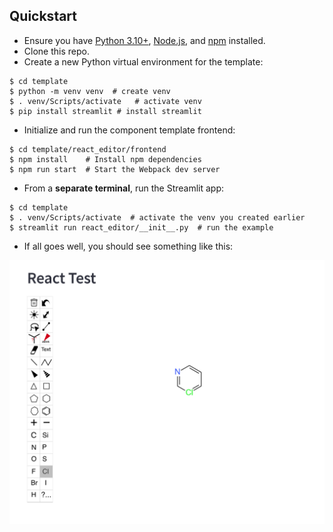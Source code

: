 ## Quickstart

* Ensure you have [Python 3.10+](https://www.python.org/downloads/), [Node.js](https://nodejs.org), and [npm](https://docs.npmjs.com/downloading-and-installing-node-js-and-npm) installed.
* Clone this repo.
* Create a new Python virtual environment for the template:
```
$ cd template
$ python -m venv venv  # create venv
$ . venv/Scripts/activate   # activate venv
$ pip install streamlit # install streamlit
```
* Initialize and run the component template frontend:
```
$ cd template/react_editor/frontend
$ npm install    # Install npm dependencies
$ npm run start  # Start the Webpack dev server
```
* From a **separate terminal**, run the Streamlit app:
```
$ cd template
$ . venv/Scripts/activate  # activate the venv you created earlier
$ streamlit run react_editor/__init__.py  # run the example
```
* If all goes well, you should see something like this:

![Integration Success](react_editor.png)
